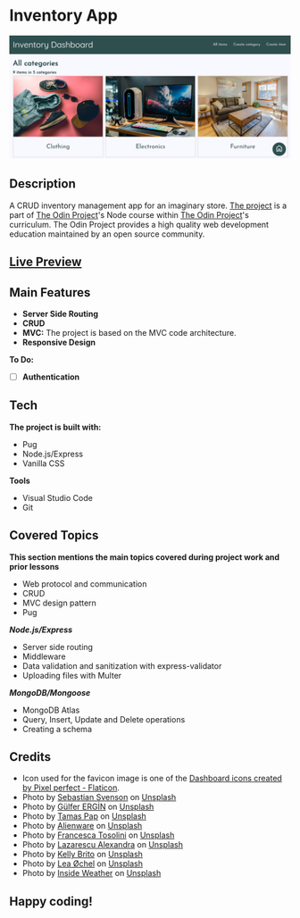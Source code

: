 # Inventory App
![Screenshot of the Inventory App.](/screenshot.png)
## Description
A CRUD inventory management app for an imaginary store. [The project](https://www.theodinproject.com/lessons/nodejs-inventory-application) is a part of [The Odin Project](https://www.theodinproject.com/dashboard)'s Node course within [The Odin Project](https://www.theodinproject.com/dashboard)'s curriculum. The Odin Project provides a high quality web development education maintained by an open source community.
## [Live Preview](https://haminimi-inventory-app.glitch.me)
## Main Features
- **Server Side Routing**
- **CRUD**
- **MVC:** The project is based on the MVC code architecture.
- **Responsive Design**

**To Do:**
- [ ] **Authentication**
## Tech
**The project is built with:**
- Pug
- Node.js/Express
- Vanilla CSS

**Tools**
- Visual Studio Code
- Git
## Covered Topics
**This section mentions the main topics covered during project work and prior lessons**
- Web protocol and communication
- CRUD
- MVC design pattern
- Pug

***Node.js/Express***
- Server side routing
- Middleware
- Data validation and sanitization with express-validator
- Uploading files with Multer

***MongoDB/Mongoose***
- MongoDB Atlas
- Query, Insert, Update and Delete operations
- Creating a schema
<!-- ## Reflection -->
## Credits
- Icon used for the favicon image is one of the [Dashboard icons created by Pixel perfect - Flaticon](https://www.flaticon.com/free-icons/dashboard).
- Photo by [Sebastian Svenson](https://unsplash.com/@sebastiansvenson?utm_content=creditCopyText&utm_medium=referral&utm_source=unsplash) on [Unsplash](https://unsplash.com/photos/blue-and-white-round-illustration-LpbyDENbQQg?utm_content=creditCopyText&utm_medium=referral&utm_source=unsplash)
- Photo by [Gülfer ERGİN](https://unsplash.com/@gulfergin_01?utm_content=creditCopyText&utm_medium=referral&utm_source=unsplash) on [Unsplash](https://unsplash.com/photos/white-and-brown-book-on-brown-woven-surface-LUGuCtvlk1Q?utm_content=creditCopyText&utm_medium=referral&utm_source=unsplash)
- Photo by [Tamas Pap](https://unsplash.com/@tamasp?utm_content=creditCopyText&utm_medium=referral&utm_source=unsplash) on [Unsplash](https://unsplash.com/photos/pair-of-black-nike-air-force-1-low-top-sneakers-beside-gray-pullover-hoodie-N7lIJLtAegc?utm_content=creditCopyText&utm_medium=referral&utm_source=unsplash)
- Photo by [Alienware](https://unsplash.com/@alienwaregaming?utm_content=creditCopyText&utm_medium=referral&utm_source=unsplash) on [Unsplash](https://unsplash.com/photos/black-flat-screen-computer-monitor-beside-white-computer-keyboard-Hpaq-kBcYHk?utm_content=creditCopyText&utm_medium=referral&utm_source=unsplash)
- Photo by [Francesca Tosolini](https://unsplash.com/@fromitaly?utm_content=creditCopyText&utm_medium=referral&utm_source=unsplash) on [Unsplash](https://unsplash.com/photos/brown-couch-with-two-white-throw-pillows-lLDh9JppH2c?utm_content=creditCopyText&utm_medium=referral&utm_source=unsplash)
- Photo by [Lazarescu Alexandra](https://unsplash.com/@lazares?utm_content=creditCopyText&utm_medium=referral&utm_source=unsplash) on [Unsplash](https://unsplash.com/photos/assorted-color-string-lights-on-christmas-tree-97B0gpHVKT8?utm_content=creditCopyText&utm_medium=referral&utm_source=unsplash)
- Photo by [Kelly Brito](https://unsplash.com/@hellokellybrito?utm_content=creditCopyText&utm_medium=referral&utm_source=unsplash) on [Unsplash](https://unsplash.com/photos/happy-birthday-greeting-card-on-white-surface-m_lPpYBRm9M?utm_content=creditCopyText&utm_medium=referral&utm_source=unsplash)
- Photo by [Lea Øchel](https://unsplash.com/@lealea_leaa?utm_content=creditCopyText&utm_medium=referral&utm_source=unsplash) on [Unsplash](https://unsplash.com/photos/black-leather-zip-up-jacket-on-white-textile-nsRBbE6-YLs?utm_content=creditCopyText&utm_medium=referral&utm_source=unsplash)
- Photo by [Inside Weather](https://unsplash.com/@insideweather?utm_content=creditCopyText&utm_medium=referral&utm_source=unsplash) on [Unsplash](https://unsplash.com/photos/red-fabric-sofa-dbH_vy7vICE?utm_content=creditCopyText&utm_medium=referral&utm_source=unsplash)
## Happy coding!
